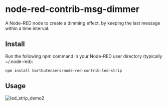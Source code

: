 # node-red-contrib-msg-dimmer
A Node-RED node to create a dimming effect, by keeping the last message within a time interval.

## Install
Run the following npm command in your Node-RED user directory (typically ~/.node-red):
```
npm install bartbutenaers/node-red-contrib-led-strip
```

## Usage

![led_strip_demo2](https://user-images.githubusercontent.com/14224149/71328589-cd7aab00-2519-11ea-9084-d4940d447d28.gif)
